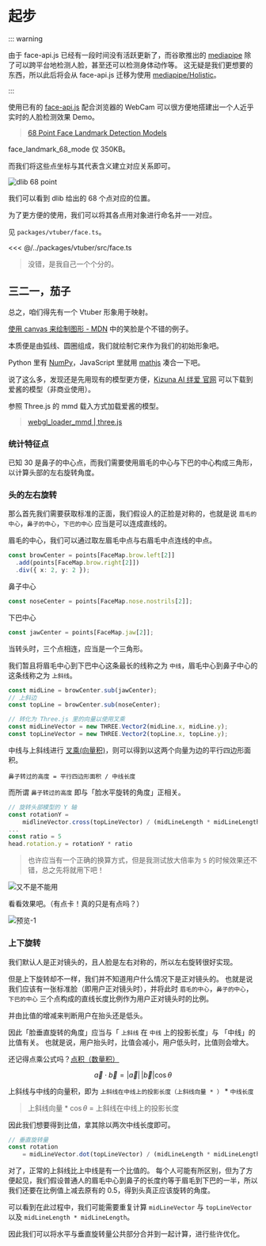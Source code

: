 # 起步

::: warning

由于 face-api.js 已经有一段时间没有活跃更新了，而谷歌推出的 [mediapipe](https://github.com/google/mediapipe) 除了可以跨平台地检测人脸，甚至还可以检测身体动作等。
这无疑是我们更想要的东西，所以此后将会从 face-api.js 迁移为使用 [mediapipe/Holistic](https://google.github.io/mediapipe/solutions/holistic)。

:::

使用已有的 [face-api.js](https://github.com/justadudewhohacks/face-api.js/) 配合浏览器的 WebCam 可以很方便地搭建出一个人近乎实时的人脸检测效果 Demo。

> [68 Point Face Landmark Detection Models](https://github.com/justadudewhohacks/face-api.js#68-point-face-landmark-detection-models)

face_landmark_68_mode 仅 350KB。

而我们将这些点坐标与其代表含义建立对应关系即可。

![dlib 68 point](/images/face-68-landmarks.jpg)

我们可以看到 dlib 给出的 68 个点对应的位置。

为了更方便的使用，我们可以将其各点用对象进行命名并一一对应。

见 `packages/vtuber/face.ts`。

<<< @/../packages/vtuber/src/face.ts

> 没错，是我自己一个个分的。

## 三二一，茄子

总之，咱们得先有一个 Vtuber 形象用于映射。

[使用 canvas 来绘制图形 - MDN](https://developer.mozilla.org/zh-CN/docs/Web/API/Canvas_API/Tutorial/Drawing_shapes) 中的笑脸是个不错的例子。

本质便是由弧线、圆圈组成，我们就绘制它来作为我们的初始形象吧。

Python 里有 [NumPy](https://numpy.org/)，JavaScript 里就用 [mathjs](https://github.com/josdejong/mathjs) 凑合一下吧。

说了这么多，发现还是先用现有的模型更方便，[Kizuna AI 绊爱 官网](https://kizunaai.com/download/) 可以下载到爱酱的模型（非商业使用）。

参照 Three.js 的 mmd 载入方式加载爱酱的模型。

> [webgl_loader_mmd | three.js](https://threejs.org/examples/?q=mmd#webgl_loader_mmd)

### 统计特征点

已知 30 是鼻子的中心点，而我们需要使用眉毛的中心与下巴的中心构成三角形，以计算头部的左右旋转角度。

### 头的左右旋转

那么首先我们需要获取标准的正面，我们假设人的正脸是对称的，也就是说 `眉毛的中心`，`鼻子的中心`，`下巴的中心` 应当是可以连成直线的。

眉毛的中心，我们可以通过取左眉毛中点与右眉毛中点连线的中点。

```ts
const browCenter = points[FaceMap.brow.left[2]]
  .add(points[FaceMap.brow.right[2]])
  .div({ x: 2, y: 2 });
```

鼻子中心

```ts
const noseCenter = points[FaceMap.nose.nostrils[2]];
```

下巴中心

```ts
const jawCenter = points[FaceMap.jaw[2]];
```

当转头时，三个点相连，应当是一个三角形。

我们暂且将眉毛中心到下巴中心这条最长的线称之为 `中线`，眉毛中心到鼻子中心的这条线称之为 `上斜线`。

```ts
const midLine = browCenter.sub(jawCenter);
// 上斜边
const topLine = browCenter.sub(noseCenter);

// 转化为 Three.js 里的向量以使用叉乘
const midLineVector = new THREE.Vector2(midLine.x, midLine.y);
const topLineVector = new THREE.Vector2(topLine.x, topLine.y);
```

中线与上斜线进行 [叉乘(向量积)](https://baike.baidu.com/item/%E5%90%91%E9%87%8F%E7%A7%AF)，则可以得到以这两个向量为边的平行四边形面积。

`鼻子转过的高度 = 平行四边形面积 / 中线长度`

而所谓 `鼻子转过的高度` 即与「脸水平旋转的角度」正相关。

```ts
// 旋转头部模型的 Y 轴
const rotationY =
    midlineVector.cross(topLineVector) / (midLineLength * midLineLength);
...
const ratio = 5
head.rotation.y = rotationY * ratio
```

> 也许应当有一个正确的换算方式，但是我测试放大倍率为 `5` 的时候效果还不错，总之先将就用下吧！

![又不是不能用](https://cdn.jsdelivr.net/gh/YunYouJun/cdn/img/meme/not-unusable.jpg)

看看效果吧。（有点卡！真的只是有点吗？）

![预览-1](/gif/preview-1.gif)

### 上下旋转

我们默认人是正对镜头的，且人脸是左右对称的，所以左右旋转很好实现。

但是上下旋转却不一样，我们并不知道用户什么情况下是正对镜头的。
也就是说我们应该有一张标准脸（即用户正对镜头时），并将此时 `眉毛的中心`，`鼻子的中心`，`下巴的中心` 三个点构成的直线长度比例作为用户正对镜头时的比例。

并由比值的增减来判断用户在抬头还是低头。

因此「脸垂直旋转的角度」应当与「 `上斜线` 在 `中线` 上的投影长度」与 「中线」的比值有关。
也就是说，用户抬头时，比值会减小，用户低头时，比值则会增大。

还记得点乘公式吗？[点积（数量积）](https://zh.wikipedia.org/wiki/%E7%82%B9%E7%A7%AF)

$$
\vec{a} \cdot \vec{b} = |\vec{a}| \, |\vec{b}| \cos \theta
$$

上斜线与中线的向量积，即为 `上斜线在中线上的投影长度（上斜线向量 * ）`  * `中线长度`

> 上斜线向量 * $\cos \theta$ = 上斜线在中线上的投影长度

因此我们想要得到比值，拿其除以两次中线长度即可。

```ts
// 垂直旋转量
const rotation
    = midLineVector.dot(topLineVector) / (midLineLength * midLineLength) - 0.5
```

对了，正常的上斜线比上中线是有一个比值的。
每个人可能有所区别，但为了方便起见，我们假设普通人的眉毛中心到鼻子的长度约等于眉毛到下巴的一半，所以我们还要在比例值上减去原有的 0.5，得到头真正应该旋转的角度。

可以看到在此过程中，我们可能需要重复计算 `midLineVector` 与 `topLineVector` 以及 `midLineLength * midLineLength`。

因此我们可以将水平与垂直旋转量公共部分合并到一起计算，进行些许优化。
